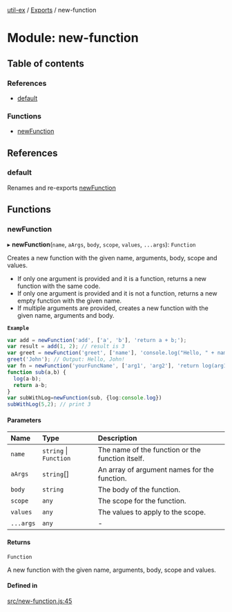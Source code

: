 [util-ex](../README.md) / [Exports](../modules.md) / new-function

# Module: new-function

## Table of contents

### References

- [default](new_function.md#default)

### Functions

- [newFunction](new_function.md#newfunction)

## References

### default

Renames and re-exports [newFunction](new_function.md#newfunction)

## Functions

### newFunction

▸ **newFunction**(`name`, `aArgs`, `body`, `scope`, `values`, `...args`): `Function`

Creates a new function with the given name, arguments, body, scope and values.

* If only one argument is provided and it is a function, returns a new function with the same code.
* If only one argument is provided and it is not a function, returns a new empty function with the given name.
* If multiple arguments are provided, creates a new function with the given name, arguments and body.

**`Example`**

```ts
var add = newFunction('add', ['a', 'b'], 'return a + b;');
var result = add(1, 2); // result is 3
var greet = newFunction('greet', ['name'], 'console.log("Hello, " + name + "!");');
greet('John'); // Output: Hello, John!
var fn = newFunction('yourFuncName', ['arg1', 'arg2'], 'return log(arg1+arg2);', {log:console.log});
function sub(a,b) {
  log(a-b);
  return a-b;
}
var subWithLog=newFunction(sub, {log:console.log})
subWithLog(5,2); // print 3
```

#### Parameters

| Name | Type | Description |
| :------ | :------ | :------ |
| `name` | `string` \| `Function` | The name of the function or the function itself. |
| `aArgs` | `string`[] | An array of argument names for the function. |
| `body` | `string` | The body of the function. |
| `scope` | `any` | The scope for the function. |
| `values` | `any` | The values to apply to the scope. |
| `...args` | `any` | - |

#### Returns

`Function`

A new function with the given name, arguments, body, scope and values.

#### Defined in

[src/new-function.js:45](https://github.com/snowyu/util-ex.js/blob/485ec28/src/new-function.js#L45)
